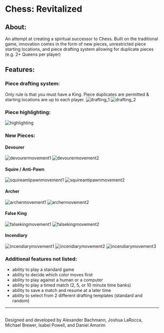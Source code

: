 # Chess: Revitalized

## About:
An attempt at creating a spiritual successor to Chess. Built on the traditional game, innovation comes in the form of new pieces, unrestricted piece starting locations, and piece drafting system allowing for duplicate pieces (e.g. 2+ Queens per player)

## Features: 

### Piece drafting system:
Only rule is that you must have a King. Piece duplicates are permitted & starting locations are up to each player.
![drafting_1](https://github.com/alexander-bachmann/chess-revitalized/blob/master/README_images/drafting_image_1.PNG?raw=true)
![drafting_2](https://github.com/alexander-bachmann/chess-revitalized/blob/master/README_images/drafting_image_2.PNG?raw=true)

### Piece highlighting:
![highlighting](https://github.com/alexander-bachmann/chess-revitalized/blob/master/README_images/piece_highlighting_1.PNG?raw=true)

### New Pieces: 
#### Devourer 
![devourermovement1](https://github.com/alexander-bachmann/chess-revitalized/blob/master/README_images/piece_1_movement_1.PNG/?raw=true)
![devourermovement2](https://github.com/alexander-bachmann/chess-revitalized/blob/master/README_images/piece_1_movement_2.PNG/?raw=true)

#### Squire / Anti-Pawn
![squireantipawnmovement1](https://github.com/alexander-bachmann/chess-revitalized/blob/master/README_images/piece_2_movement_1.PNG/?raw=true)
![squireantipawnmovement2](https://github.com/alexander-bachmann/chess-revitalized/blob/master/README_images/piece_2_movement_2.PNG/?raw=true)

#### Archer
![archermovement1](https://github.com/alexander-bachmann/chess-revitalized/blob/master/README_images/piece_3_movement_1.PNG/?raw=true)
![archermovement2](https://github.com/alexander-bachmann/chess-revitalized/blob/master/README_images/piece_3_movement_2.PNG/?raw=true)

#### False King
![falsekingmovement1](https://github.com/alexander-bachmann/chess-revitalized/blob/master/README_images/piece_4_movement_1.PNG/?raw=true)
![falsekingmovement2](https://github.com/alexander-bachmann/chess-revitalized/blob/master/README_images/piece_4_movement_2.PNG/?raw=true)

#### Incendiary
![incendiarymovement1](https://github.com/alexander-bachmann/chess-revitalized/blob/master/README_images/piece_5_movement_1.PNG/?raw=true)
![incendiarymovement2](https://github.com/alexander-bachmann/chess-revitalized/blob/master/README_images/piece_5_movement_2.PNG/?raw=true)
![incendiarymovement3](https://github.com/alexander-bachmann/chess-revitalized/blob/master/README_images/piece_5_movement_3.PNG/?raw=true)

### Additional features not listed:
- ability to play a standard game
- ability to decide which color moves first
- ability to play against a human or a computer
- ability to play a timed match (2, 5, or 10 minute time banks)
- ability to save a match and resume at a later time
- ability to select from 2 different drafting templates (standard and random)
---

</br> Designed and developed by Alexander Bachmann, Joshua LaRocca, Michael Brewer, Isabel Powell, and Daniel Amorim
